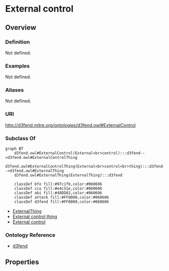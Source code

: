 # External control

## Overview

### Definition
Not defined.

### Examples
Not defined.

### Aliases
Not defined.

### URI
http://d3fend.mitre.org/ontologies/d3fend.owl#ExternalControl

### Subclass Of
```mermaid
graph BT
    d3fend.owl#ExternalControl(External<br>control):::d3fend-->d3fend.owl#ExternalControlThing
    d3fend.owl#ExternalControlThing(External<br>control<br>thing):::d3fend-->d3fend.owl#ExternalThing
    d3fend.owl#ExternalThing(ExternalThing):::d3fend
    
    classDef bfo fill:#97c1fb,color:#060606
    classDef cco fill:#e4c51e,color:#060606
    classDef abi fill:#48DD82,color:#060606
    classDef attack fill:#FF0000,color:#060606
    classDef d3fend fill:#FF0000,color:#060606
```

- [ExternalThing](/docs/ontology/reference/model/ExternalThing/ExternalThing.md)
- [External control thing](/docs/ontology/reference/model/ExternalThing/External%20control%20thing/External%20control%20thing.md)
- [External control](/docs/ontology/reference/model/ExternalThing/External%20control%20thing/External%20control/External%20control.md)


### Ontology Reference
- [d3fend](http://d3fend.mitre.org/ontologies/d3fend.owl#)

## Properties
